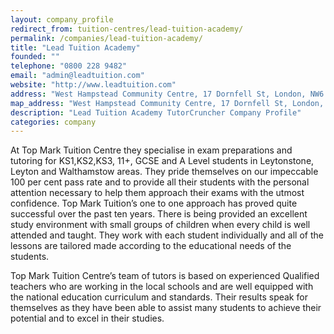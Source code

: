 ```yaml
---
layout: company_profile
redirect_from: tuition-centres/lead-tuition-academy/
permalink: /companies/lead-tuition-academy/
title: "Lead Tuition Academy"
founded: ""
telephone: "0800 228 9482"
email: "admin@leadtuition.com"
website: "http://www.leadtuition.com"
address: "West Hampstead Community Centre, 17 Dornfell St, London, NW6 1QN"
map_address: "West Hampstead Community Centre, 17 Dornfell St, London, NW6 1QN"
description: "Lead Tuition Academy TutorCruncher Company Profile"
categories: company
---
```

At Top Mark Tuition Centre they specialise in exam preparations and tutoring for KS1,KS2,KS3, 11+, GCSE and A Level students in Leytonstone, Leyton and Walthamstow areas. They pride themselves on our impeccable 100 per cent pass rate and to provide all their students with the personal attention necessary to help them approach their exams with the utmost confidence. Top Mark Tuition’s one to one approach has proved quite successful over the past ten years. There is being provided an excellent study environment with small groups of children when every child is well attended and taught. They work with each student individually and all of the lessons are tailored made according to the educational needs of the students.

Top Mark Tuition Centre’s team of tutors is based on experienced Qualified teachers who are working in the local schools and are well equipped with the national education curriculum and standards. Their results speak for themselves as they have been able to assist many  students to achieve their potential and to excel in their studies.